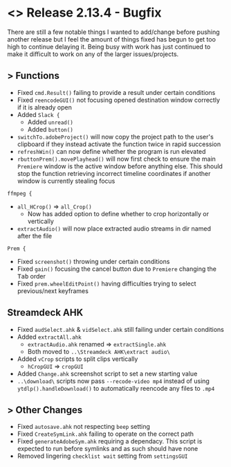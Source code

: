 # <> Release 2.13.4 - Bugfix
There are still a few notable things I wanted to add/change before pushing another release but I feel the amount of things fixed has begun to get too high to continue delaying it. Being busy with work has just continued to make it difficult to work on any of the larger issues/projects.

## > Functions
- Fixed `cmd.Result()` failing to provide a result under certain conditions
- Fixed `reencodeGUI()` not focusing opened destination window correctly if it is already open
- Added `Slack {`
    - Added `unread()`
    - Added `button()`
- `switchTo.adobeProject()` will now copy the project path to the user's clipboard if they instead activate the function twice in rapid succession
- `refreshWin()` can now define whether the program is run elevated
- `rbuttonPrem().movePlayhead()` will now first check to ensure the main `Premiere` window is the active window before anything else. This should stop the function retrieving incorrect timeline coordinates if another window is currently stealing focus

`ffmpeg {`
- `all_HCrop()` => `all_Crop()`
    - Now has added option to define whether to crop horizontally or vertically
- `extractAudio()` will now place extracted audio streams in dir named after the file

`Prem {`
- Fixed `screenshot()` throwing under certain conditions
- Fixed `gain()` focusing the cancel button due to `Premiere` changing the <kbd>Tab</kbd> order
- Fixed `prem.wheelEditPoint()` having difficulties trying to select previous/next keyframes

## Streamdeck AHK
- Fixed `audSelect.ahk` & `vidSelect.ahk` still failing under certain conditions
- Added `extractAll.ahk`
    - `extractAudio.ahk` renamed => `extractSingle.ahk`
    - Both moved to `..\Streamdeck AHK\extract audio\`
- Added `vCrop` scripts to split clips vertically
    - `hCropGUI` => `cropGUI`
- Added `Change.ahk` screenshot script to set a new starting value
- `..\download\` scripts now pass `--recode-video mp4` instead of using `ytdlp().handleDownload()` to automatically reencode any files to `.mp4`

## > Other Changes
- Fixed `autosave.ahk` not respecting `beep` setting
- Fixed `CreateSymLink.ahk` failing to operate on the correct path
- Fixed `generateAdobeSym.ahk` requiring a dependacy. This script is expected to run before symlinks and as such should have none
- Removed lingering `checklist wait` setting from `settingsGUI`
